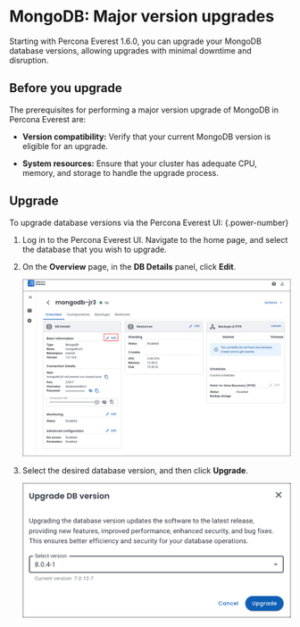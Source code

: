 # MongoDB: Major version upgrades

Starting with Percona Everest 1.6.0, you can upgrade your MongoDB database versions, allowing upgrades with minimal downtime and disruption.

## Before you upgrade

The prerequisites for performing a major version upgrade of MongoDB in Percona Everest are:

- **Version compatibility:** Verify that your current MongoDB version is eligible for an upgrade.

- **System resources:** Ensure that your cluster has adequate CPU, memory, and storage to handle the upgrade process.

## Upgrade

To upgrade database versions via the Percona Everest UI:
{.power-number}

1. Log in to the Percona Everest UI. Navigate to the home page, and select the database that you wish to upgrade. 

2. On the **Overview** page, in the **DB Details** panel, click **Edit**. 

    ![!image](../images/database_upgrade.png)


3. Select the desired database version, and then click **Upgrade**.

    ![!image](../images/upgrade_database_versions.png)









